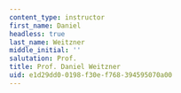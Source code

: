 ```yaml
---
content_type: instructor
first_name: Daniel
headless: true
last_name: Weitzner
middle_initial: ''
salutation: Prof.
title: Prof. Daniel Weitzner
uid: e1d29dd0-0198-f30e-f768-394595070a00
---
```

